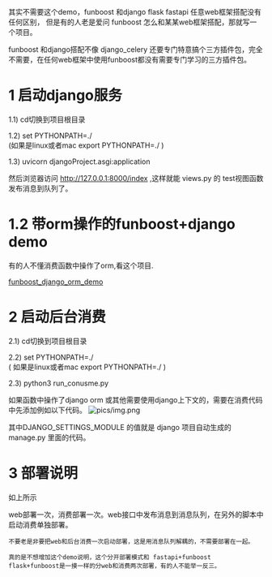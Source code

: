 其实不需要这个demo，funboost 和django  flask  fastapi 任意web框架搭配没有任何区别，
但是有的人老是爱问 funboost 怎么和某某web框架搭配，那就写一个项目。

funboost 和django搭配不像 django_celery 还要专门特意搞个三方插件包，完全不需要，在任何web框架中使用funboost都没有需要专门学习的三方插件包。 

# 1 启动django服务

1.1) cd切换到项目根目录 

1.2) set  PYTHONPATH=./       
(如果是linux或者mac  export PYTHONPATH=./ )

1.3) uvicorn djangoProject.asgi:application


然后浏览器访问 http://127.0.0.1:8000/index  ,这样就能 views.py 的 test视图函数发布消息到队列了。


# 1.2 带orm操作的funboost+django demo

有的人不懂消费函数中操作了orm,看这个项目.

[funboost_django_orm_demo](https://github.com/ydf0509/funboost_django_orm_demo)

# 2 启动后台消费

2.1) cd切换到项目根目录 

2.2) set  PYTHONPATH=./  
( 如果是linux或者mac  export PYTHONPATH=./ )

2.3)  python3 run_conusme.py



如果函数中操作了django orm 或其他需要使用django上下文的，需要在消费代码中先添加例如以下代码。
![pics/img.png](pics/img.png)


其中DJANGO_SETTINGS_MODULE 的值就是  django 项目自动生成的 manage.py 里面的代码。 



# 3 部署说明

如上所示

web部署一次，消费部署一次。web接口中发布消息到消息队列，在另外的脚本中启动消费单独部署。

```
不要老是非要把web和后台消费一次启动部署，这是用消息队列解耦的，不需要部署在一起。

真的是不想增加这个demo说明，这个分开部署模式和 fastapi+funboost  flask+funboost是一摸一样的分web和消费两次部署，有的人不能举一反三。

```
